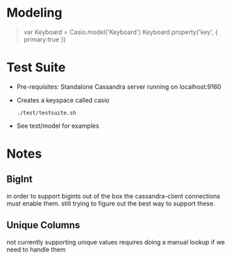 Modeling
========

> var Keyboard = Casio.model('Keyboard')
> Keyboard.property('key', {
> 	primary:true
> })


Test Suite
==========
- Pre-requisites: Standalone Cassandra server running on localhost:9160
- Creates a keyspace called casio

	`./test/testsuite.sh`

- See test/model for examples

Notes
=====

BigInt
------
in order to support bigints out of the box the cassandra-client connections must enable them.
still trying to figure out the best way to support these.

Unique Columns
--------------
not currently supporting unique values
requires doing a manual lookup if we need to handle them